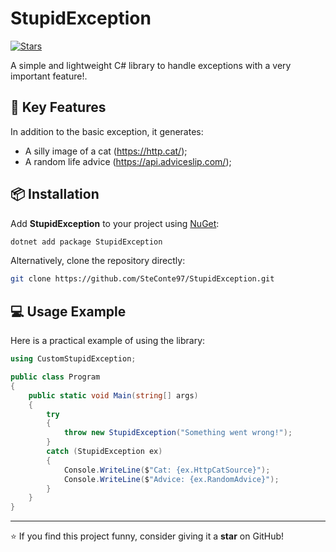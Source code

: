 # StupidException

[![Stars](https://img.shields.io/github/stars/SteConte97/StupidException)](https://github.com/SteConte97/StupidException/stargazers)  

A simple and lightweight C# library to handle exceptions with a very important feature!.

## 🚀 Key Features

In addition to the basic exception, it generates:
- A silly image of a cat (https://http.cat/);
- A random life advice (https://api.adviceslip.com/);


## 📦 Installation

Add **StupidException** to your project using [NuGet]([https://www.nuget.org/](https://www.nuget.org/packages/StupidException/)):

```bash
dotnet add package StupidException
```

Alternatively, clone the repository directly:

```bash
git clone https://github.com/SteConte97/StupidException.git
```

## 💻 Usage Example

Here is a practical example of using the library:

```csharp
using CustomStupidException;

public class Program
{
    public static void Main(string[] args)
    {
        try
        {
            throw new StupidException("Something went wrong!");
        }
        catch (StupidException ex)
        {
            Console.WriteLine($"Cat: {ex.HttpCatSource}");
            Console.WriteLine($"Advice: {ex.RandomAdvice}");
        }
    }
}
```

---

⭐️ If you find this project funny, consider giving it a **star** on GitHub!
